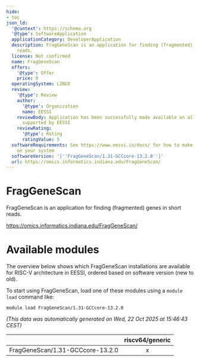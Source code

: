 ```yaml
---
hide:
- toc
json_ld:
  '@context': https://schema.org
  '@type': SoftwareApplication
  applicationCategory: DeveloperApplication
  description: FragGeneScan is an application for finding (fragmented) genes in short
    reads.
  license: Not confirmed
  name: FragGeneScan
  offers:
    '@type': Offer
    price: 0
  operatingSystem: LINUX
  review:
    '@type': Review
    author:
      '@type': Organization
      name: EESSI
    reviewBody: Application has been successfully made available on all architectures
      supported by EESSI
    reviewRating:
      '@type': Rating
      ratingValue: 5
  softwareRequirements: See https://www.eessi.io/docs/ for how to make EESSI available
    on your system
  softwareVersion: '[''FragGeneScan/1.31-GCCcore-13.2.0'']'
  url: https://omics.informatics.indiana.edu/FragGeneScan/
---
```


FragGeneScan
============


FragGeneScan is an application for finding (fragmented) genes in short reads.

https://omics.informatics.indiana.edu/FragGeneScan/
# Available modules


The overview below shows which FragGeneScan installations are available for RISC-V architecture in EESSI, ordered based on software version (new to old).

To start using FragGeneScan, load one of these modules using a `module load` command like:

```shell
module load FragGeneScan/1.31-GCCcore-13.2.0
```

*(This data was automatically generated on Wed, 22 Oct 2025 at 15:46:43 CEST)*

| |riscv64/generic|
| :---: | :---: |
|FragGeneScan/1.31-GCCcore-13.2.0|x|
